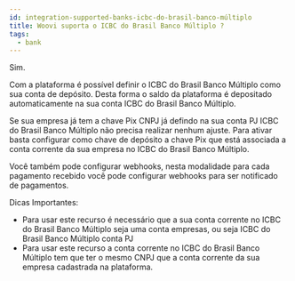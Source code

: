 ```yaml
---
id: integration-supported-banks-icbc-do-brasil-banco-múltiplo
title: Woovi suporta o ICBC do Brasil Banco Múltiplo ?
tags:
  - bank
---
```


Sim.

Com a plataforma é possível definir o ICBC do Brasil Banco Múltiplo como sua conta de depósito. Desta forma o saldo da plataforma é depositado automaticamente na sua conta ICBC do Brasil Banco Múltiplo.

Se sua empresa já tem a chave Pix CNPJ já defindo na sua conta PJ ICBC do Brasil Banco Múltiplo não precisa realizar nenhum ajuste. Para ativar basta configurar como chave de depósito a chave Pix que está associada a conta corrente da sua empresa no ICBC do Brasil Banco Múltiplo.

Você também pode configurar webhooks, nesta modalidade para cada pagamento recebido você pode configurar webhooks para ser notificado de pagamentos.

Dicas Importantes:

- Para usar este recurso é necessário que a sua conta corrente no ICBC do Brasil Banco Múltiplo seja uma conta empresas, ou seja ICBC do Brasil Banco Múltiplo conta PJ
- Para usar este recurso a conta corrente no ICBC do Brasil Banco Múltiplo tem que ter o mesmo CNPJ que a conta corrente da sua empresa cadastrada na plataforma.

